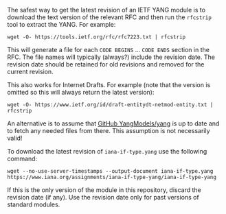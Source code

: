 The safest way to get the latest revision of an IETF YANG module is to
download the text version of the relevant RFC and then run the `rfcstrip` tool
to extract the YANG. For example:

    wget -O- https://tools.ietf.org/rfc/rfc7223.txt | rfcstrip

This will generate a file for each `CODE BEGINS` ... `CODE ENDS` section in the
RFC. The file names will typically (always?) include the revision date. The
revision date should be retained for old revisions and removed for the current
revision.

This also works for Internet Drafts. For example (note that the version is
omitted so this will always return the latest version):

    wget -O- https://www.ietf.org/id/draft-entitydt-netmod-entity.txt | rfcstrip

An alternative is to assume that [GitHub YangModels/yang](
https://github.com/YangModels/yang/tree/master/standard/ietf/RFC) is up to date
and to fetch any needed files from there. This assumption is not necessarily
valid!

To download the latest revision of `iana-if-type.yang` use the following command:

    wget --no-use-server-timestamps --output-document iana-if-type.yang https://www.iana.org/assignments/iana-if-type-yang/iana-if-type-yang

If this is the only version of the module in this repository, discard the
revision date (if any). Use the revision date only for past versions of
standard modules.
